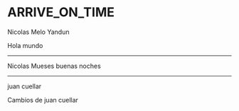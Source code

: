 # ARRIVE_ON_TIME

Nicolas Melo Yandun

Hola mundo


---
Nicolas Mueses
buenas noches

---
juan cuellar

Cambios de juan cuellar
